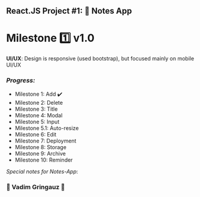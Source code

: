 ## React.JS Project #1: :memo: Notes App
# Milestone :one: v1.0 

**UI/UX**: Design is responsive (used bootstrap), but focused mainly on mobile UI/UX
### *Progress:*
- Milestone 1: Add :heavy_check_mark:
- Milestone 2: Delete
- Milestone 3: Title
- Milestone 4: Modal
- Milestone 5: Input
- Milestone 5.1: Auto-resize
- Milestone 6: Edit
- Milestone 7: Deployment
- Milestone 8: Storage
- Milestone 9: Archive
- Milestone 10: Reminder


*Special notes for Notes-App*: 



### :basketball: Vadim Gringauz :basketball:
